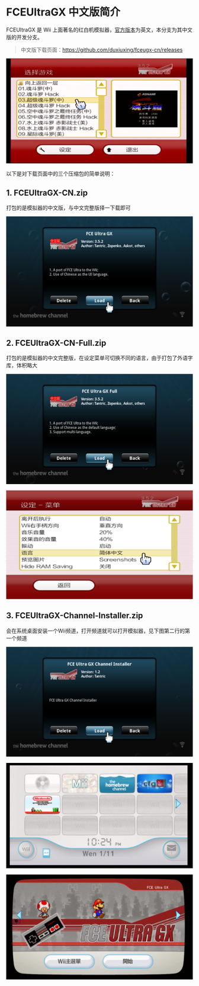 # FCEUltraGX 中文版简介


FCEUltraGX 是 Wii 上面著名的红白机模拟器，[官方版本](http://wiibrew.org/wiki/FCE_Ultra_GX)为英文，本分支为其中文版的开发分支。

> 中文版下载页面：<https://github.com/duxiuxing/fceugx-cn/releases>

![中文版界面](./fceugx-cn.png)

以下是对下载页面中的三个压缩包的简单说明：

## 1. FCEUltraGX-CN.zip

打包的是模拟器的中文版，与中文完整版择一下载即可

![中文版](./cn-only.png)

## 2. FCEUltraGX-CN-Full.zip

打包的是模拟器的中文完整版，在设定菜单可切换不同的语言，由于打包了外语字库，体积略大

![中文完整版](./cn-full.png)

![在设定菜单可切换不同的语言](./settings-menu-language.png)

## 3. FCEUltraGX-Channel-Installer.zip

会在系统桌面安装一个Wii频道，打开频道就可以打开模拟器，见下图第二行的第一个频道

![频道安装器](./channel-installer.png)

![频道图标](./channel-logo.png)

![频道预览](./channel-preview.png)
